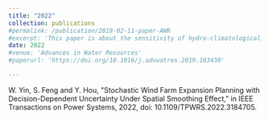 ```yaml
---
title: "2022"
collection: publications
#permalink: /publication/2019-02-11-paper-AWR
#excerpt: 'This paper is about the sensitivity of hydro-climatological change detection methods to model uncertainty and bias.'
date: 2022
#venue: 'Advances in Water Resources'
#paperurl: 'https://doi.org/10.1016/j.advwatres.2019.103430'

---
```

W. Yin, S. Feng and Y. Hou, "Stochastic Wind Farm Expansion Planning with Decision-Dependent Uncertainty Under Spatial Smoothing Effect," in IEEE Transactions on Power Systems, 2022, doi: 10.1109/TPWRS.2022.3184705.
